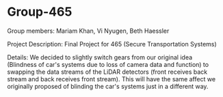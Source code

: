 # Group-465
Group members: Mariam Khan, Vi Nyugen, Beth Haessler

Project Description: Final Project for 465 (Secure Transportation Systems)

Details: We decided to slightly switch gears from our original idea (Blindness of car's systems due to loss of camera data and function) to swapping the data streams of the LiDAR detectors (front receives back stream and back receives front stream). This will have the same affect we originally proposed of blinding the car's systems just in a different way. 
